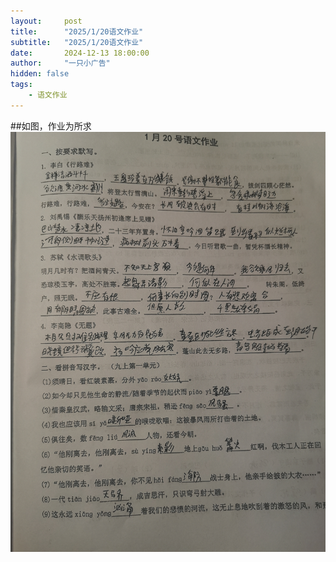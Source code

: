 ```yaml
---
layout:     post
title:      "2025/1/20语文作业"
subtitle:   "2025/1/20语文作业"
date:       2024-12-13 18:00:00
author:     "一只小广告"
hidden: false
tags:
    - 语文作业
---
```

##如图，作业为所求
![img](/img/yuwen/1201.jpg)
